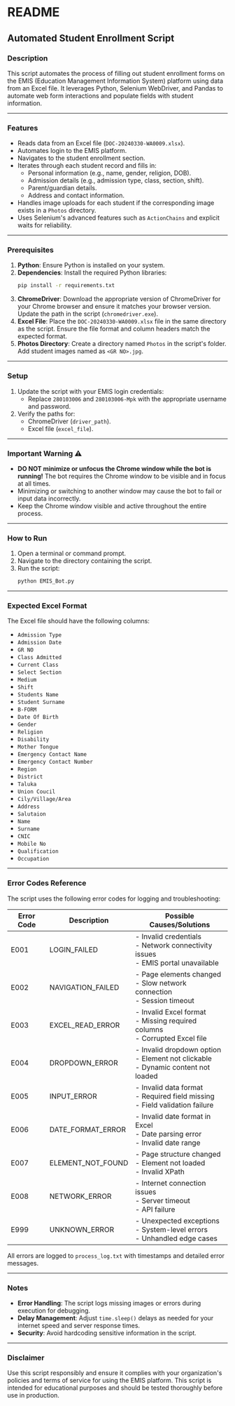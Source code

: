 # README

## Automated Student Enrollment Script

### Description
This script automates the process of filling out student enrollment forms on the EMIS (Education Management Information System) platform using data from an Excel file. It leverages Python, Selenium WebDriver, and Pandas to automate web form interactions and populate fields with student information.

---

### Features
- Reads data from an Excel file (`DOC-20240330-WA0009.xlsx`).
- Automates login to the EMIS platform.
- Navigates to the student enrollment section.
- Iterates through each student record and fills in:
  - Personal information (e.g., name, gender, religion, DOB).
  - Admission details (e.g., admission type, class, section, shift).
  - Parent/guardian details.
  - Address and contact information.
- Handles image uploads for each student if the corresponding image exists in a `Photos` directory.
- Uses Selenium's advanced features such as `ActionChains` and explicit waits for reliability.

---

### Prerequisites
1. **Python**: Ensure Python is installed on your system.
2. **Dependencies**: Install the required Python libraries:
   ```bash
   pip install -r requirements.txt
   ```
3. **ChromeDriver**: Download the appropriate version of ChromeDriver for your Chrome browser and ensure it matches your browser version. Update the path in the script (`chromedriver.exe`).
4. **Excel File**: Place the `DOC-20240330-WA0009.xlsx` file in the same directory as the script. Ensure the file format and column headers match the expected format.
5. **Photos Directory**: Create a directory named `Photos` in the script's folder. Add student images named as `<GR NO>.jpg`.

---

### Setup
1. Update the script with your EMIS login credentials:
   - Replace `280103006` and `280103006-Mpk` with the appropriate username and password.
2. Verify the paths for:
   - ChromeDriver (`driver_path`).
   - Excel file (`excel_file`).

---

### Important Warning ⚠️
- **DO NOT minimize or unfocus the Chrome window while the bot is running!** The bot requires the Chrome window to be visible and in focus at all times.
- Minimizing or switching to another window may cause the bot to fail or input data incorrectly.
- Keep the Chrome window visible and active throughout the entire process.

---

### How to Run
1. Open a terminal or command prompt.
2. Navigate to the directory containing the script.
3. Run the script:
   ```bash
   python EMIS_Bot.py
   ```

---

### Expected Excel Format
The Excel file should have the following columns:
- `Admission Type`
- `Admission Date`
- `GR NO`
- `Class Admitted`
- `Current Class`
- `Select Section`
- `Medium`
- `Shift`
- `Students Name`
- `Student Surname`
- `B-FORM`
- `Date Of Birth`
- `Gender`
- `Religion`
- `Disability`
- `Mother Tongue`
- `Emergency Contact Name`
- `Emergency Contact Number`
- `Region`
- `District`
- `Taluka`
- `Union Coucil`
- `Cily/Village/Area`
- `Address`
- `Salutaion`
- `Name`
- `Surname`
- `CNIC`
- `Mobile No`
- `Qualification`
- `Occupation`

---

### Error Codes Reference
The script uses the following error codes for logging and troubleshooting:

| Error Code | Description | Possible Causes/Solutions |
|------------|-------------|-------------------------|
| E001 | LOGIN_FAILED | - Invalid credentials<br>- Network connectivity issues<br>- EMIS portal unavailable |
| E002 | NAVIGATION_FAILED | - Page elements changed<br>- Slow network connection<br>- Session timeout |
| E003 | EXCEL_READ_ERROR | - Invalid Excel format<br>- Missing required columns<br>- Corrupted Excel file |
| E004 | DROPDOWN_ERROR | - Invalid dropdown option<br>- Element not clickable<br>- Dynamic content not loaded |
| E005 | INPUT_ERROR | - Invalid data format<br>- Required field missing<br>- Field validation failure |
| E006 | DATE_FORMAT_ERROR | - Invalid date format in Excel<br>- Date parsing error<br>- Invalid date range |
| E007 | ELEMENT_NOT_FOUND | - Page structure changed<br>- Element not loaded<br>- Invalid XPath |
| E008 | NETWORK_ERROR | - Internet connection issues<br>- Server timeout<br>- API failure |
| E999 | UNKNOWN_ERROR | - Unexpected exceptions<br>- System-level errors<br>- Unhandled edge cases |

All errors are logged to `process_log.txt` with timestamps and detailed error messages.

---

### Notes
- **Error Handling**: The script logs missing images or errors during execution for debugging.
- **Delay Management**: Adjust `time.sleep()` delays as needed for your internet speed and server response times.
- **Security**: Avoid hardcoding sensitive information in the script.

---

### Disclaimer
Use this script responsibly and ensure it complies with your organization's policies and terms of service for using the EMIS platform. This script is intended for educational purposes and should be tested thoroughly before use in production.